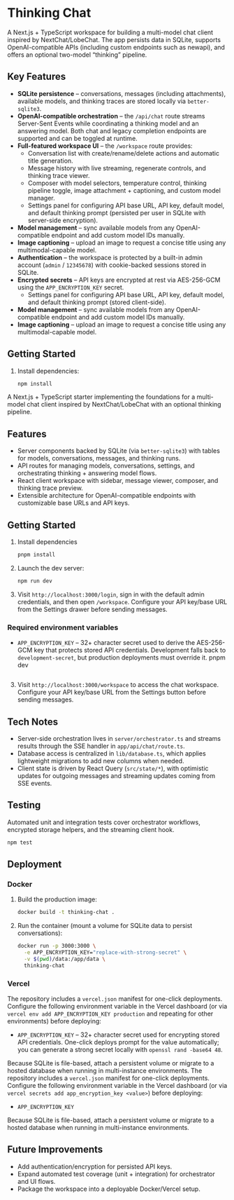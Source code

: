 # Thinking Chat

A Next.js + TypeScript workspace for building a multi-model chat client inspired by NextChat/LobeChat. The app persists data in SQLite, supports OpenAI-compatible APIs (including custom endpoints such as newapi), and offers an optional two-model “thinking” pipeline.

## Key Features

- **SQLite persistence** – conversations, messages (including attachments), available models, and thinking traces are stored locally via `better-sqlite3`.
- **OpenAI-compatible orchestration** – the `/api/chat` route streams Server-Sent Events while coordinating a thinking model and an answering model. Both chat and legacy completion endpoints are supported and can be toggled at runtime.
- **Full-featured workspace UI** – the `/workspace` route provides:
  - Conversation list with create/rename/delete actions and automatic title generation.
  - Message history with live streaming, regenerate controls, and thinking trace viewer.
  - Composer with model selectors, temperature control, thinking pipeline toggle, image attachment + captioning, and custom model manager.
  - Settings panel for configuring API base URL, API key, default model, and default thinking prompt (persisted per user in SQLite with server-side encryption).
- **Model management** – sync available models from any OpenAI-compatible endpoint and add custom model IDs manually.
- **Image captioning** – upload an image to request a concise title using any multimodal-capable model.
- **Authentication** – the workspace is protected by a built-in admin account (`admin` / `12345678`) with cookie-backed sessions stored in SQLite.
- **Encrypted secrets** – API keys are encrypted at rest via AES-256-GCM using the `APP_ENCRYPTION_KEY` secret.
  - Settings panel for configuring API base URL, API key, default model, and default thinking prompt (stored client-side).
- **Model management** – sync available models from any OpenAI-compatible endpoint and add custom model IDs manually.
- **Image captioning** – upload an image to request a concise title using any multimodal-capable model.

## Getting Started

1. Install dependencies:

   ```bash
   npm install
A Next.js + TypeScript starter implementing the foundations for a multi-model chat client inspired by NextChat/LobeChat with an optional thinking pipeline.

## Features

- Server components backed by SQLite (via `better-sqlite3`) with tables for models, conversations, messages, and thinking runs.
- API routes for managing models, conversations, settings, and orchestrating thinking + answering model flows.
- React client workspace with sidebar, message viewer, composer, and thinking trace preview.
- Extensible architecture for OpenAI-compatible endpoints with customizable base URLs and API keys.

## Getting Started

1. Install dependencies

   ```bash
   pnpm install
   ```

2. Launch the dev server:

   ```bash
   npm run dev
   ```

3. Visit `http://localhost:3000/login`, sign in with the default admin credentials, and then open `/workspace`. Configure your API key/base URL from the Settings drawer before sending messages.

### Required environment variables

- `APP_ENCRYPTION_KEY` – 32+ character secret used to derive the AES-256-GCM key that protects stored API credentials. Development falls back to `development-secret`, but production deployments must override it.
   pnpm dev
   ```

3. Visit `http://localhost:3000/workspace` to access the chat workspace. Configure your API key/base URL from the Settings button before sending messages.

## Tech Notes

- Server-side orchestration lives in `server/orchestrator.ts` and streams results through the SSE handler in `app/api/chat/route.ts`.
- Database access is centralized in `lib/database.ts`, which applies lightweight migrations to add new columns when needed.
- Client state is driven by React Query (`src/state/*`), with optimistic updates for outgoing messages and streaming updates coming from SSE events.

## Testing

Automated unit and integration tests cover orchestrator workflows, encrypted storage helpers, and the streaming client hook.

```bash
npm test
```

## Deployment

### Docker

1. Build the production image:

   ```bash
   docker build -t thinking-chat .
   ```

2. Run the container (mount a volume for SQLite data to persist conversations):

   ```bash
   docker run -p 3000:3000 \
     -e APP_ENCRYPTION_KEY="replace-with-strong-secret" \
     -v $(pwd)/data:/app/data \
     thinking-chat
   ```

### Vercel

The repository includes a `vercel.json` manifest for one-click deployments. Configure the following environment variable in the Vercel dashboard (or via `vercel env add APP_ENCRYPTION_KEY production` and repeating for other environments) before deploying:

- `APP_ENCRYPTION_KEY` – 32+ character secret used for encrypting stored API credentials. One-click deploys prompt for the value automatically; you can generate a strong secret locally with `openssl rand -base64 48`.

Because SQLite is file-based, attach a persistent volume or migrate to a hosted database when running in multi-instance environments.
The repository includes a `vercel.json` manifest for one-click deployments. Configure the following environment variable in the Vercel dashboard (or via `vercel secrets add app_encryption_key <value>`) before deploying:

- `APP_ENCRYPTION_KEY`

Because SQLite is file-based, attach a persistent volume or migrate to a hosted database when running in multi-instance environments.
## Future Improvements

- Add authentication/encryption for persisted API keys.
- Expand automated test coverage (unit + integration) for orchestrator and UI flows.
- Package the workspace into a deployable Docker/Vercel setup.
